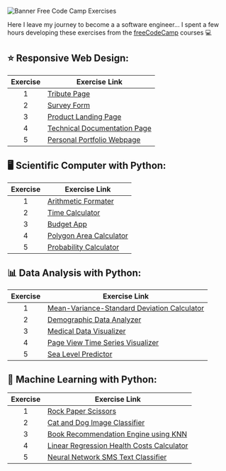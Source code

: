 ![Banner Free Code Camp Exercises](https://user-images.githubusercontent.com/57842220/129662511-46125cfd-4c33-4f75-a60b-139e1f94ac90.png)

Here I leave my journey to become a a software engineer... I spent a few hours developing these exercises from the [freeCodeCamp](https://www.freecodecamp.org/) courses 💻

## ⭐ Responsive Web Design:

Exercise  | Exercise Link
:-------: | ------
1         | [Tribute Page](https://codepen.io/wollieliza/pen/QWgLLPy)
2         | [Survey Form](https://codepen.io/wollieliza/pen/PojPjpe)
3         | [Product Landing Page]()
4         | [Technical Documentation Page]()
5         | [Personal Portfolio Webpage]()

## 🖥️ Scientific Computer with Python: 

Exercise  | Exercise Link
:-------: | ------
1         | [Arithmetic Formater](https://github.com/wollieliza/freecodecamp-python-exercises/tree/main/scientific-computer-with-python/boilerplate-arithmetic-formater)
2         | [Time Calculator](https://github.com/wollieliza/freecodecamp-python-exercises/tree/main/scientific-computer-with-python/boilerplate-time-calculator)
3         | [Budget App](https://github.com/wollieliza/freecodecamp-python-exercises/tree/main/scientific-computer-with-python/boilerplate-budget-app)
4         | [Polygon Area Calculator](https://github.com/wollieliza/freecodecamp-python-exercises/tree/main/scientific-computer-with-python/boilerplate-polygon-area-calculator)
5         | [Probability Calculator](https://github.com/wollieliza/freecodecamp-python-exercises/tree/main/scientific-computer-with-python/boilerplate-probability-calculator)

## 📊 Data Analysis with Python:

Exercise  | Exercise Link
:-------: | ------
1         | [Mean-Variance-Standard Deviation Calculator](https://github.com/wollieliza/freecodecamp-python-exercises/tree/main/data-analysis-with-python/boilerplate-mean-variance-standard-deviation-calculator)
2         | [Demographic Data Analyzer](https://github.com/wollieliza/freecodecamp-python-exercises/tree/main/data-analysis-with-python/boilerplate-demographic-data-analyzer)
3         | [Medical Data Visualizer](https://github.com/wollieliza/freecodecamp-python-exercises/tree/main/data-analysis-with-python/boilerplate-medical-data-visualizer)
4         | [Page View Time Series Visualizer](https://github.com/wollieliza/freecodecamp-python-exercises/tree/main/data-analysis-with-python/boilerplate-page-view-time-series-visualizer)
5         | [Sea Level Predictor](https://github.com/wollieliza/freecodecamp-python-exercises/tree/main/data-analysis-with-python/boilerplate-sea-level-predictor)

## 📝 Machine Learning with Python:

Exercise  | Exercise Link
:-------: | ------
1         | [Rock Paper Scissors]()
2         | [Cat and Dog Image Classifier]()
3         | [Book Recommendation Engine using KNN]()
4         | [Linear Regression Health Costs Calculator]()
5         | [Neural Network SMS Text Classifier]()
